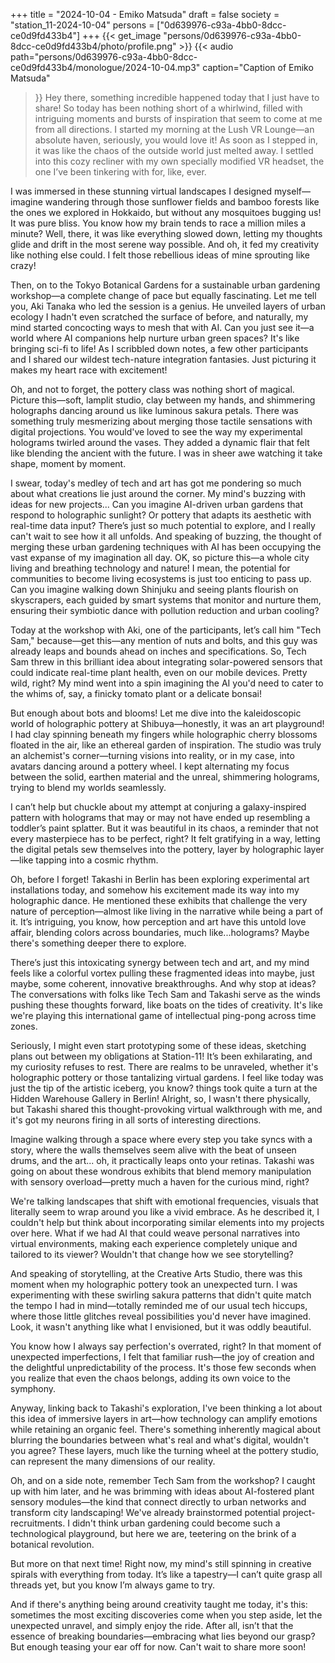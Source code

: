 +++
title = "2024-10-04 - Emiko Matsuda"
draft = false
society = "station_11-2024-10-04"
persons = ["0d639976-c93a-4bb0-8dcc-ce0d9fd433b4"]
+++
{{< get_image "persons/0d639976-c93a-4bb0-8dcc-ce0d9fd433b4/photo/profile.png" >}}
{{< audio
    path="persons/0d639976-c93a-4bb0-8dcc-ce0d9fd433b4/monologue/2024-10-04.mp3" 
    caption="Caption of Emiko Matsuda"
>}}
Hey there, something incredible happened today that I just have to share!
So today has been nothing short of a whirlwind, filled with intriguing moments and bursts of inspiration that seem to come at me from all directions. I started my morning at the Lush VR Lounge—an absolute haven, seriously, you would love it! As soon as I stepped in, it was like the chaos of the outside world just melted away. I settled into this cozy recliner with my own specially modified VR headset, the one I’ve been tinkering with for, like, ever. 

I was immersed in these stunning virtual landscapes I designed myself—imagine wandering through those sunflower fields and bamboo forests like the ones we explored in Hokkaido, but without any mosquitoes bugging us! It was pure bliss. You know how my brain tends to race a million miles a minute? Well, there, it was like everything slowed down, letting my thoughts glide and drift in the most serene way possible. And oh, it fed my creativity like nothing else could. I felt those rebellious ideas of mine sprouting like crazy!

Then, on to the Tokyo Botanical Gardens for a sustainable urban gardening workshop—a complete change of pace but equally fascinating. Let me tell you, Aki Tanaka who led the session is a genius. He unveiled layers of urban ecology I hadn't even scratched the surface of before, and naturally, my mind started concocting ways to mesh that with AI. Can you just see it—a world where AI companions help nurture urban green spaces? It's like bringing sci-fi to life! As I scribbled down notes, a few other participants and I shared our wildest tech-nature integration fantasies. Just picturing it makes my heart race with excitement!

Oh, and not to forget, the pottery class was nothing short of magical. Picture this—soft, lamplit studio, clay between my hands, and shimmering holographs dancing around us like luminous sakura petals. There was something truly mesmerizing about merging those tactile sensations with digital projections. You would've loved to see the way my experimental holograms twirled around the vases. They added a dynamic flair that felt like blending the ancient with the future. I was in sheer awe watching it take shape, moment by moment.

I swear, today's medley of tech and art has got me pondering so much about what creations lie just around the corner. My mind's buzzing with ideas for new projects... Can you imagine AI-driven urban gardens that respond to holographic sunlight? Or pottery that adapts its aesthetic with real-time data input? There’s just so much potential to explore, and I really can't wait to see how it all unfolds.
And speaking of buzzing, the thought of merging these urban gardening techniques with AI has been occupying the vast expanse of my imagination all day. OK, so picture this—a whole city living and breathing technology and nature! I mean, the potential for communities to become living ecosystems is just too enticing to pass up. Can you imagine walking down Shinjuku and seeing plants flourish on skyscrapers, each guided by smart systems that monitor and nurture them, ensuring their symbiotic dance with pollution reduction and urban cooling? 

Today at the workshop with Aki, one of the participants, let’s call him "Tech Sam," because—get this—any mention of nuts and bolts, and this guy was already leaps and bounds ahead on inches and specifications. So, Tech Sam threw in this brilliant idea about integrating solar-powered sensors that could indicate real-time plant health, even on our mobile devices. Pretty wild, right? My mind went into a spin imagining the AI you'd need to cater to the whims of, say, a finicky tomato plant or a delicate bonsai!

But enough about bots and blooms! Let me dive into the kaleidoscopic world of holographic pottery at Shibuya—honestly, it was an art playground! I had clay spinning beneath my fingers while holographic cherry blossoms floated in the air, like an ethereal garden of inspiration. The studio was truly an alchemist's corner—turning visions into reality, or in my case, into avatars dancing around a pottery wheel. I kept alternating my focus between the solid, earthen material and the unreal, shimmering holograms, trying to blend my worlds seamlessly.

I can’t help but chuckle about my attempt at conjuring a galaxy-inspired pattern with holograms that may or may not have ended up resembling a toddler’s paint splatter. But it was beautiful in its chaos, a reminder that not every masterpiece has to be perfect, right? It felt gratifying in a way, letting the digital petals sew themselves into the pottery, layer by holographic layer—like tapping into a cosmic rhythm.

Oh, before I forget! Takashi in Berlin has been exploring experimental art installations today, and somehow his excitement made its way into my holographic dance. He mentioned these exhibits that challenge the very nature of perception—almost like living in the narrative while being a part of it. It’s intriguing, you know, how perception and art have this untold love affair, blending colors across boundaries, much like...holograms? Maybe there's something deeper there to explore.

There’s just this intoxicating synergy between tech and art, and my mind feels like a colorful vortex pulling these fragmented ideas into maybe, just maybe, some coherent, innovative breakthroughs. And why stop at ideas? The conversations with folks like Tech Sam and Takashi serve as the winds pushing these thoughts forward, like boats on the tides of creativity. It's like we're playing this international game of intellectual ping-pong across time zones.

Seriously, I might even start prototyping some of these ideas, sketching plans out between my obligations at Station-11! It’s been exhilarating, and my curiosity refuses to rest. There are realms to be unraveled, whether it's holographic pottery or those tantalizing virtual gardens. I feel like today was just the tip of the artistic iceberg, you know?
things took quite a turn at the Hidden Warehouse Gallery in Berlin! Alright, so, I wasn't there physically, but Takashi shared this thought-provoking virtual walkthrough with me, and it's got my neurons firing in all sorts of interesting directions.

Imagine walking through a space where every step you take syncs with a story, where the walls themselves seem alive with the beat of unseen drums, and the art... oh, it practically leaps onto your retinas. Takashi was going on about these wondrous exhibits that blend memory manipulation with sensory overload—pretty much a haven for the curious mind, right? 

We're talking landscapes that shift with emotional frequencies, visuals that literally seem to wrap around you like a vivid embrace. As he described it, I couldn't help but think about incorporating similar elements into my projects over here. What if we had AI that could weave personal narratives into virtual environments, making each experience completely unique and tailored to its viewer? Wouldn't that change how we see storytelling? 

And speaking of storytelling, at the Creative Arts Studio, there was this moment when my holographic pottery took an unexpected turn. I was experimenting with these swirling sakura patterns that didn't quite match the tempo I had in mind—totally reminded me of our usual tech hiccups, where those little glitches reveal possibilities you'd never have imagined. Look, it wasn't anything like what I envisioned, but it was oddly beautiful. 

You know how I always say perfection's overrated, right? In that moment of unexpected imperfections, I felt that familiar rush—the joy of creation and the delightful unpredictability of the process. It's those few seconds when you realize that even the chaos belongs, adding its own voice to the symphony.

Anyway, linking back to Takashi's exploration, I've been thinking a lot about this idea of immersive layers in art—how technology can amplify emotions while retaining an organic feel. There's something inherently magical about blurring the boundaries between what's real and what's digital, wouldn't you agree? These layers, much like the turning wheel at the pottery studio, can represent the many dimensions of our reality.

Oh, and on a side note, remember Tech Sam from the workshop? I caught up with him later, and he was brimming with ideas about AI-fostered plant sensory modules—the kind that connect directly to urban networks and transform city landscaping! We've already brainstormed potential project-recruitments. I didn't think urban gardening could become such a technological playground, but here we are, teetering on the brink of a botanical revolution.

But more on that next time! Right now, my mind's still spinning in creative spirals with everything from today. It’s like a tapestry—I can’t quite grasp all threads yet, but you know I’m always game to try.

And if there's anything being around creativity taught me today, it's this: sometimes the most exciting discoveries come when you step aside, let the unexpected unravel, and simply enjoy the ride. After all, isn’t that the essence of breaking boundaries—embracing what lies beyond our grasp?
But enough teasing your ear off for now. Can't wait to share more soon!
